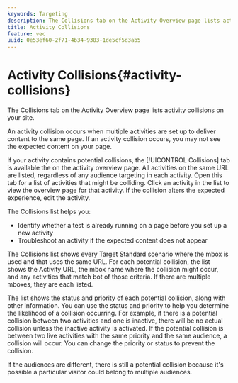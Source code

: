 ```yaml
---
keywords: Targeting
description: The Collisions tab on the Activity Overview page lists activity collisions on your site.
title: Activity Collisions
feature: vec
uuid: 0e53ef60-2f71-4b34-9383-1de5cf5d3ab5
---
```


# Activity Collisions{#activity-collisions}

The Collisions tab on the Activity Overview page lists activity collisions on your site.

An activity collision occurs when multiple activities are set up to deliver content to the same page. If an activity collision occurs, you may not see the expected content on your page.

If your activity contains potential collisions, the [!UICONTROL Collisions] tab is available the on the activity overview page. All activities on the same URL are listed, regardless of any audience targeting in each activity. Open this tab for a list of activities that might be colliding. Click an activity in the list to view the overview page for that activity. If the collision alters the expected experience, edit the activity.

The Collisions list helps you:

* Identify whether a test is already running on a page before you set up a new activity 
* Troubleshoot an activity if the expected content does not appear

The Collisions list shows every Target Standard scenario where the mbox is used and that uses the same URL. For each potential collision, the list shows the Activity URL, the mbox name where the collision might occur, and any activities that match bot of those criteria. If there are multiple mboxes, they are each listed.

The list shows the status and priority of each potential collision, along with other information. You can use the status and priority to help you determine the likelihood of a collision occurring. For example, if there is a potential collision between two activities and one is inactive, there will be no actual collision unless the inactive activity is activated. If the potential collision is between two live activities with the same priority and the same audience, a collision will occur. You can change the priority or status to prevent the collision.

If the audiences are different, there is still a potential collision because it's possible a particular visitor could belong to multiple audiences. 
